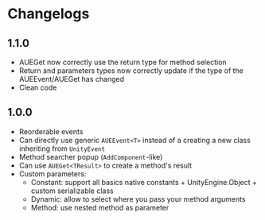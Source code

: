 # Changelogs

## 1.1.0

- AUEGet now correctly use the return type for method selection
- Return and parameters types now correctly update if the type of the AUEEvent/AUEGet has changed
- Clean code

## 1.0.0

- Reorderable events
- Can directly use generic `AUEEvent<T>` instead of a creating a new class inheriting from `UnityEvent`
- Method searcher popup (`AddComponent`-like)
- Can use `AUEGet<TResult>` to create a method's result
- Custom parameters:
  - Constant: support all basics native constants + UnityEngine.Object + custom serializable class
  - Dynamic: allow to select where you pass your method arguments
  - Method: use nested method as parameter
